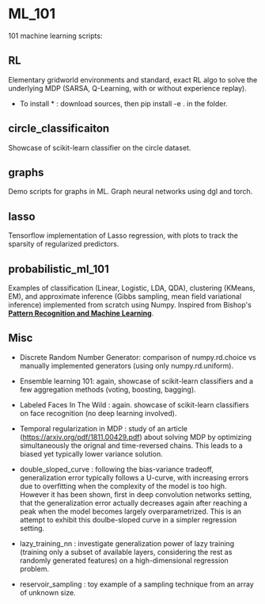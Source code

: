# ML_101

101 machine learning scripts:

## RL 

Elementary gridworld environments and standard, exact RL algo to solve the underlying MDP (SARSA, Q-Learning, with or without experience replay).

* To install * : download sources, then pip install -e . in the folder.

## circle_classificaiton

Showcase of scikit-learn classifier on the circle dataset.

## graphs

Demo scripts for graphs in ML. Graph neural networks using dgl and torch.

## lasso 

Tensorflow implementation of Lasso regression, with plots to track the sparsity of regularized predictors.

## probabilistic_ml_101

Examples of classification (Linear, Logistic, LDA, QDA), clustering (KMeans, EM), and approximate inference (Gibbs sampling, mean field variational inference) implemented from scratch using Numpy. Inspired from Bishop's [**Pattern Recognition and Machine Learning**](https://www.microsoft.com/en-us/research/uploads/prod/2006/01/Bishop-Pattern-Recognition-and-Machine-Learning-2006.pdf).

## Misc

* Discrete Random Number Generator: comparison of numpy.rd.choice vs manually implemented generators (using only numpy.rd.uniform).

* Ensemble learning 101: again, showcase of scikit-learn classifiers and a few aggregation methods (voting, boosting, bagging).

* Labeled Faces In The Wild : again. showcase of scikit-learn classifiers on face recognition (no deep learning involved).

* Temporal regularization in MDP : study of an article (https://arxiv.org/pdf/1811.00429.pdf) about solving MDP by optimizing simultaneously the orignal and time-reversed chains. This leads to a biased yet typically lower variance solution.

* double_sloped_curve : following the bias-variance tradeoff, generalization error typically follows a U-curve, with increasing errors due to overfitting when the complexity of the model is too high. However it has been shown, first in deep convolution networks setting, that the generalization error actually decreases again after reaching a peak when the model becomes largely overparametrized. This is an attempt to exhibit this doulbe-sloped curve in a simpler regression setting. 

* lazy_training_nn : investigate generalization power of lazy training (training only a subset of available layers, considering the rest as randomly generated features) on a high-dimensional regression problem.

* reservoir_sampling : toy example of a sampling technique from an array of unknown size.
